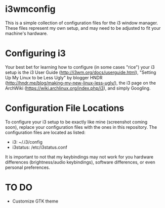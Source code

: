 i3wmconfig
==========

This is a simple collection of configuration files for the i3 window manager. These files represent my own setup, and may need to be adjusted to fit your machine's hardware.

Configuring i3
==============

Your best bet for learning how to configure (in some cases "rice") your i3 setup is the i3 User Guide (http://i3wm.org/docs/userguide.html), "Setting Up My Linux to be Less Ugly" by blogger HNDR (http://hndr.me/blog/making-my-new-linux-less-ugly/), the i3 page on the ArchWiki (https://wiki.archlinux.org/index.php/i3), and simply Googling.

Configuration File Locations
============================

To configure your i3 setup to be exactly like mine (screenshot coming soon), replace your configuration files with the ones in this repository. The configuration files are located as listed:
- i3:  ~/.i3/config
- i3status: /etc/i3status.conf

It is important to not that my keybindings may not work for you hardware differences (brightness/audio keybindings), software differences, or even personal preferences.

TO DO
=====
- Customize GTK theme
